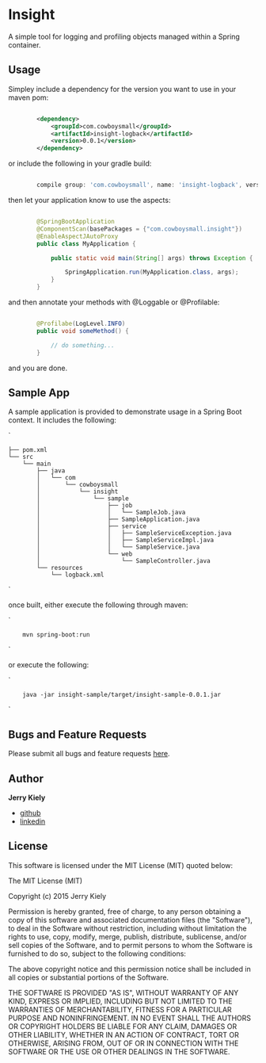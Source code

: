 Insight
=======

A simple tool for logging and profiling objects managed within a Spring container.


Usage
-----

Simpley include a dependency for the version you want to use in your maven pom:

```xml

        <dependency>
            <groupId>com.cowboysmall</groupId>
            <artifactId>insight-logback</artifactId>
            <version>0.0.1</version>
        </dependency>

```


or include the following in your gradle build:

```groovy

        compile group: 'com.cowboysmall', name: 'insight-logback', version: '0.0.1'

```

then let your application know to use the aspects:

```java

        @SpringBootApplication
        @ComponentScan(basePackages = {"com.cowboysmall.insight"})
        @EnableAspectJAutoProxy
        public class MyApplication {

            public static void main(String[] args) throws Exception {

                SpringApplication.run(MyApplication.class, args);
            }
        }

```

and then annotate your methods with @Loggable or @Profilable:

```java

        @Profilabe(LogLevel.INFO)
        public void someMethod() {

            // do something...
        }

```

and you are done.


Sample App
----------

A sample application is provided to demonstrate usage in a Spring Boot context. It includes the following:

`

    ├── pom.xml
    └── src
        └── main
            ├── java
            │   └── com
            │       └── cowboysmall
            │           └── insight
            │               └── sample
            │                   ├── job
            │                   │   └── SampleJob.java
            │                   ├── SampleApplication.java
            │                   ├── service
            │                   │   ├── SampleServiceException.java
            │                   │   ├── SampleServiceImpl.java
            │                   │   └── SampleService.java
            │                   └── web
            │                       └── SampleController.java
            └── resources
                └── logback.xml

`

once built, either execute the following through maven:

`

        mvn spring-boot:run

`

or execute the following:

`

        java -jar insight-sample/target/insight-sample-0.0.1.jar

`


Bugs and Feature Requests
-------------------------

Please submit all bugs and feature requests [here](https://github.com/cowboysmall/insight/issues/new).


Author
------

__Jerry Kiely__
- [github](https://github.com/cowboysmall)
- [linkedin](https://www.linkedin.com/in/cowboysmall)


License
-------

This software is licensed under the MIT License (MIT) quoted below:

The MIT License (MIT)

Copyright (c) 2015 Jerry Kiely

Permission is hereby granted, free of charge, to any person obtaining a copy
of this software and associated documentation files (the "Software"), to deal
in the Software without restriction, including without limitation the rights
to use, copy, modify, merge, publish, distribute, sublicense, and/or sell
copies of the Software, and to permit persons to whom the Software is
furnished to do so, subject to the following conditions:

The above copyright notice and this permission notice shall be included in all
copies or substantial portions of the Software.

THE SOFTWARE IS PROVIDED "AS IS", WITHOUT WARRANTY OF ANY KIND, EXPRESS OR
IMPLIED, INCLUDING BUT NOT LIMITED TO THE WARRANTIES OF MERCHANTABILITY,
FITNESS FOR A PARTICULAR PURPOSE AND NONINFRINGEMENT. IN NO EVENT SHALL THE
AUTHORS OR COPYRIGHT HOLDERS BE LIABLE FOR ANY CLAIM, DAMAGES OR OTHER
LIABILITY, WHETHER IN AN ACTION OF CONTRACT, TORT OR OTHERWISE, ARISING FROM,
OUT OF OR IN CONNECTION WITH THE SOFTWARE OR THE USE OR OTHER DEALINGS IN THE
SOFTWARE.

